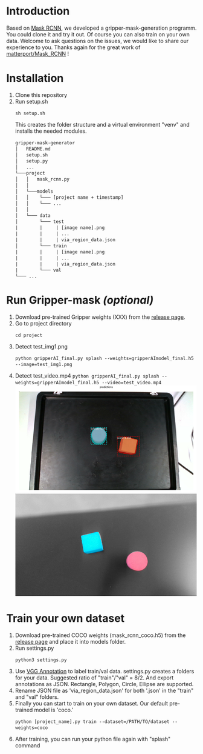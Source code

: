 # Introduction

Based on [Mask RCNN](https://github.com/matterport/Mask_RCNN), we developed a gripper-mask-generation programm.
You could clone it and try it out. Of course you can also train on your own data.
Welcome to ask questions on the issues, we would like to share our experience to you.
Thanks again for the great work of [matterport/Mask_RCNN](https://github.com/matterport/Mask_RCNN) !

# Installation

1. Clone this repository
2. Run setup.sh
   ```
   sh setup.sh
   ```
   This creates the folder structure and a virtual environment "venv" and installs the needed modules.
   ```
   gripper-mask-generator
   │   README.md
   │   setup.sh
   │   setup.py
   │   ...
   └───project
   │   │   mask_rcnn.py
   │   │
   │   └───models
   │   │    └─── [project name + timestamp]
   │   │    └─── ...
   │   │
   │   └─── data
   │        └─── test
   |        |     | [image name].png
   |        |     | ...
   |        |     | via_region_data.json
   │        └─── train
   |        |     | [image name].png
   |        |     | ...
   |        |     | via_region_data.json
   |        └─── val
   └─── ...
   ```

# Run Gripper-mask _(optional)_

1. Download pre-trained Gripper weights (XXX) from the [release page](XXXXX).
2. Go to project directory
   ```
   cd project
   ```
3. Detect test_img1.png
   ```
   python gripperAI_final.py splash --weights=gripperAImodel_final.h5 --image=test_img1.png
   ```
4. Detect test_video.mp4
   `python gripperAI_final.py splash --weights=gripperAImodel_final.h5 --video=test_video.mp4`
   ![bbox_demo](</project/gripperAI/demo(img+video)/20191009T155539_boundingbox.png>)
   ![mrcnn_demo](</project/gripperAI/demo(img+video)/splash_20191009T093708.png>)

# Train your own dataset

1. Download pre-trained COCO weights (mask_rcnn_coco.h5) from the [release page](https://github.com/matterport/Mask_RCNN/releases) and place it into models folder.
2. Run settings.py
   ```
   python3 settings.py
   ```
3. Use [VGG Annotation](http://www.robots.ox.ac.uk/~vgg/software/via/via_demo.html) to label train/val data. settings.py creates a folders for your data. Suggested ratio of "train"/"val" = 8/2. And export annotations as JSON.
   Rectangle, Polygon, Circle, Ellipse are supported.
4. Rename JSON file as 'via_region_data.json' for both '.json' in the "train" and "val" folders.
5. Finally you can start to train on your own dataset. Our default pre-trained model is 'coco.'
   ```
   python [project_name].py train --dataset=/PATH/TO/dataset --weights=coco
   ```
6. After training, you can run your python file again with "splash" command
